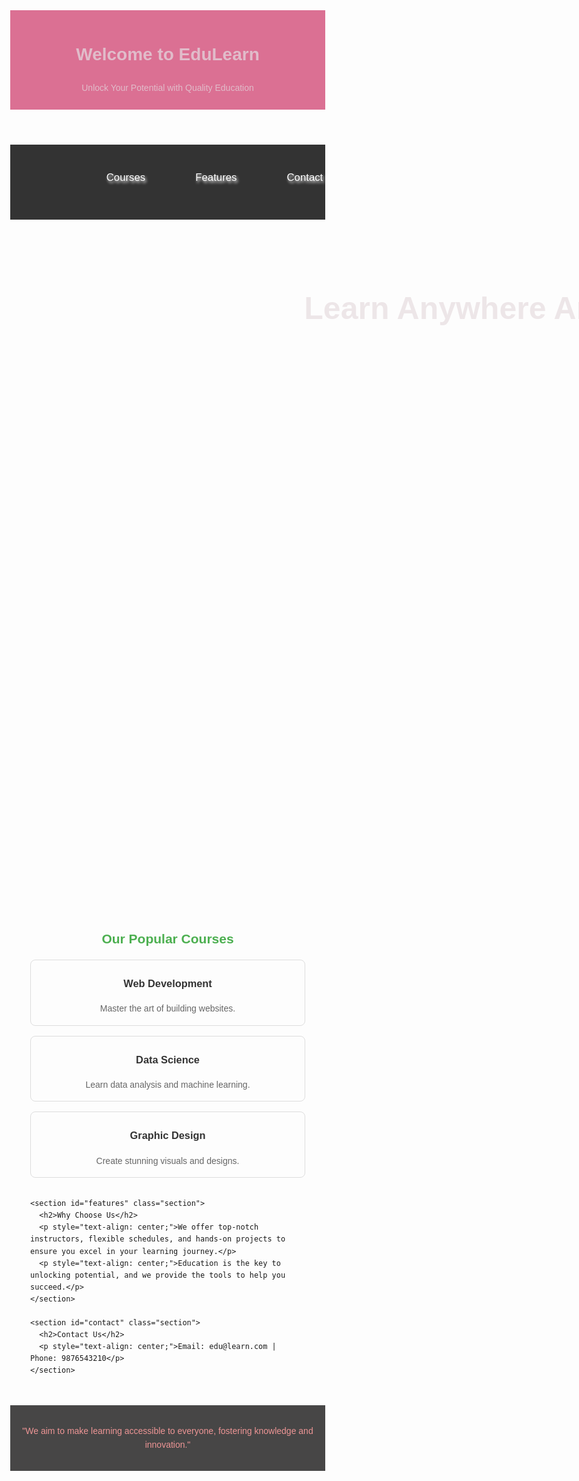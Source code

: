 <!DOCTYPE html>
<html lang="en">
<head>
  <meta charset="UTF-8">
  <meta name="viewport" content="width=device-width, initial-scale=1.0">
  <title>Education Website</title>
  <style>
    body {
      margin: 0;
      font-family: Arial, sans-serif;
      line-height: 1.6;
    }
    header {
      background: palevioletred;
      color:rgb(225, 188, 202);
      padding: 10px;
      text-align: center;
    }
    nav {
      display: flex;
      background: #333 ; height: 100px;
      padding-bottom: 20px;
      justify-content: center;
      
    }
    #img1{
      height: 150px;
      width: 150px;
      position: relative;
      right: 300px;
    }
    nav a {
      color: white;
      text-shadow:2px 3px 4px ;
      padding: 20px;
      margin: 20px;
      text-decoration: none;
      font-size: larger;
      
    }
    nav a:hover {
      background: #575757;
    }
    
    }
    .hero h1 {
      font-size: 3rem;
      margin: 0;
    }
    .container {
      padding: 2rem;
    }
    #sec_2{
      background-image:url("https://image.slidesdocs.com/responsive-images/background/education-at-your-fingertips-3d-illustration-of-digital-learning-on-mobile-website-powerpoint-background_9f13514525__960_540.jpg") ;
      height: 1000px;
      width: 1500px;
      background-size: cover;
    }
    #sec_2 h1{
      text-align: center;
      font-size:50px;
      color: #ede6e8;
    }
    .section {
      margin: 2rem 0;
    }
    .section h2 {
      text-align: center;
      margin-bottom: 1rem;
      color: #4CAF50;
    }
    .courses {
      display: grid;
      grid-template-columns: repeat(auto-fit, minmax(250px, 1fr));
      gap: 1rem;
    }
    .course {
      border: 1px solid #ddd;
      border-radius: 8px;
      padding: 1px;
      text-align: center;
    }
    .course h3 {
      color: #333;
    }
    .course p {
      color: #666;
    }
    footer {
      background: #474646;
      color: rgb(237, 149, 149);
      text-align: center;
      padding: 1rem 0;
    }
  </style>
</head>
<body>
  <header>
    <h1>Welcome to EduLearn</h1>
    <p>Unlock Your Potential with Quality Education</p>
  </header>

  <nav>
    <img src="https://marketplace.canva.com/EAFn4Tt4VXg/1/0/1600w/canva-green-and-black-minimalist-education-logo-i1idlPnJILs.jpg" id="img1">
    <a href="#courses">Courses</a>
    <a href="#features">Features</a>
    <a href="#contact">Contact</a>
  </nav>

  

  <div class="container">
    <section id="sec_2">
      <h1>Learn Anywhere Any Time</h1>
    </section>
    <section id="courses" class="section">
      <h2>Our Popular Courses</h2>
      <div class="courses">
        <div class="course">
          <h3>Web Development</h3>
          <p>Master the art of building websites.</p>
        </div>
        <div class="course">
          <h3>Data Science</h3>
          <p>Learn data analysis and machine learning.</p>
        </div>
        <div class="course">
          <h3>Graphic Design</h3>
          <p>Create stunning visuals and designs.</p>
        </div>
      </div>
    </section>

    <section id="features" class="section">
      <h2>Why Choose Us</h2>
      <p style="text-align: center;">We offer top-notch instructors, flexible schedules, and hands-on projects to ensure you excel in your learning journey.</p>
      <p style="text-align: center;">Education is the key to unlocking potential, and we provide the tools to help you succeed.</p>
    </section>

    <section id="contact" class="section">
      <h2>Contact Us</h2>
      <p style="text-align: center;">Email: edu@learn.com | Phone: 9876543210</p>
    </section>
  </div>

  <footer>
    <p>"We aim to make learning accessible to everyone, fostering knowledge and innovation."</p>
  </footer>
</body>
</html>

